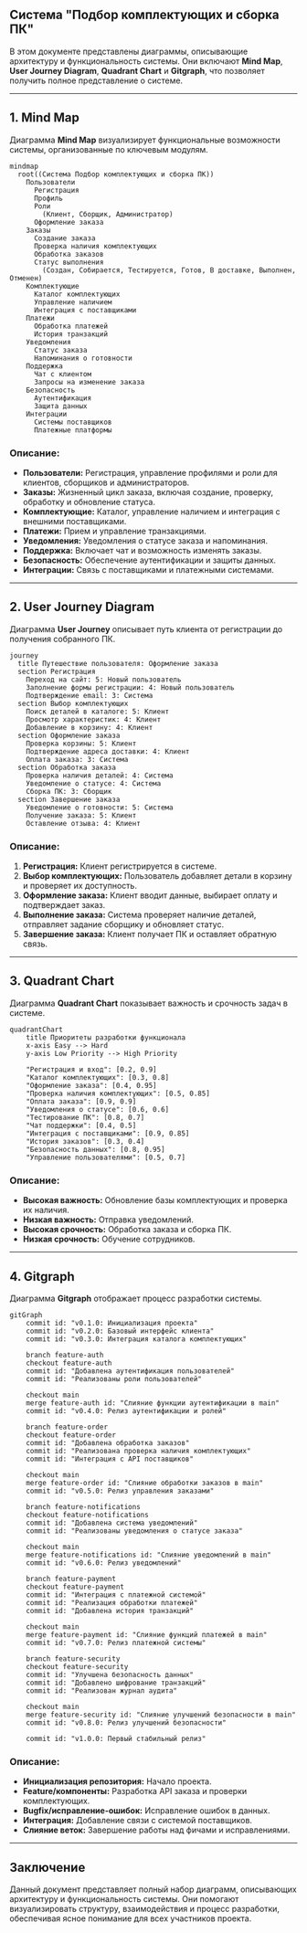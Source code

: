 ## Система "Подбор комплектующих и сборка ПК"

В этом документе представлены диаграммы, описывающие архитектуру и функциональность системы. Они включают **Mind Map**, **User Journey Diagram**, **Quadrant Chart** и **Gitgraph**, что позволяет получить полное представление о системе.

---

## 1. Mind Map

Диаграмма **Mind Map** визуализирует функциональные возможности системы, организованные по ключевым модулям.

```mermaid
mindmap
  root((Система Подбор комплектующих и сборка ПК))
    Пользователи
      Регистрация
      Профиль
      Роли 
        (Клиент, Сборщик, Администратор)
      Оформление заказа
    Заказы
      Создание заказа
      Проверка наличия комплектующих
      Обработка заказов
      Статус выполнения 
        (Создан, Собирается, Тестируется, Готов, В доставке, Выполнен, Отменен)
    Комплектующие
      Каталог комплектующих
      Управление наличием
      Интеграция с поставщиками
    Платежи
      Обработка платежей
      История транзакций
    Уведомления
      Статус заказа
      Напоминания о готовности
    Поддержка
      Чат с клиентом
      Запросы на изменение заказа
    Безопасность
      Аутентификация
      Защита данных
    Интеграции
      Системы поставщиков
      Платежные платформы
```

### Описание:
- **Пользователи:** Регистрация, управление профилями и роли для клиентов, сборщиков и администраторов.
- **Заказы:** Жизненный цикл заказа, включая создание, проверку, обработку и обновление статуса.
- **Комплектующие:** Каталог, управление наличием и интеграция с внешними поставщиками.
- **Платежи:** Прием и управление транзакциями.
- **Уведомления:** Уведомления о статусе заказа и напоминания.
- **Поддержка:** Включает чат и возможность изменять заказы.
- **Безопасность:** Обеспечение аутентификации и защиты данных.
- **Интеграции:** Связь с поставщиками и платежными системами.

---

## 2. User Journey Diagram

Диаграмма **User Journey** описывает путь клиента от регистрации до получения собранного ПК.

```mermaid
journey
  title Путешествие пользователя: Оформление заказа
  section Регистрация
    Переход на сайт: 5: Новый пользователь
    Заполнение формы регистрации: 4: Новый пользователь
    Подтверждение email: 3: Система
  section Выбор комплектующих
    Поиск деталей в каталоге: 5: Клиент
    Просмотр характеристик: 4: Клиент
    Добавление в корзину: 4: Клиент
  section Оформление заказа
    Проверка корзины: 5: Клиент
    Подтверждение адреса доставки: 4: Клиент
    Оплата заказа: 3: Система
  section Обработка заказа
    Проверка наличия деталей: 4: Система
    Уведомление о статусе: 4: Система
    Сборка ПК: 3: Сборщик
  section Завершение заказа
    Уведомление о готовности: 5: Система
    Получение заказа: 5: Клиент
    Оставление отзыва: 4: Клиент
```

### Описание:
1. **Регистрация:** Клиент регистрируется в системе.
2. **Выбор комплектующих:** Пользователь добавляет детали в корзину и проверяет их доступность.
3. **Оформление заказа:** Клиент вводит данные, выбирает оплату и подтверждает заказ.
4. **Выполнение заказа:** Система проверяет наличие деталей, отправляет задание сборщику и обновляет статус.
5. **Завершение заказа:** Клиент получает ПК и оставляет обратную связь.

---

## 3. Quadrant Chart

Диаграмма **Quadrant Chart** показывает важность и срочность задач в системе.

```mermaid
quadrantChart
    title Приоритеты разработки функционала
    x-axis Easy --> Hard
    y-axis Low Priority --> High Priority

    "Регистрация и вход": [0.2, 0.9]
    "Каталог комплектующих": [0.3, 0.8]
    "Оформление заказа": [0.4, 0.95]
    "Проверка наличия комплектующих": [0.5, 0.85]
    "Оплата заказа": [0.9, 0.9]
    "Уведомления о статусе": [0.6, 0.6]
    "Тестирование ПК": [0.8, 0.7]
    "Чат поддержки": [0.4, 0.5]
    "Интеграция с поставщиками": [0.9, 0.85]
    "История заказов": [0.3, 0.4]
    "Безопасность данных": [0.8, 0.95]
    "Управление пользователями": [0.5, 0.7]
```

### Описание:
- **Высокая важность:** Обновление базы комплектующих и проверка их наличия.
- **Низкая важность:** Отправка уведомлений.
- **Высокая срочность:** Обработка заказа и сборка ПК.
- **Низкая срочность:** Обучение сотрудников.

---

## 4. Gitgraph

Диаграмма **Gitgraph** отображает процесс разработки системы.

```mermaid
gitGraph
    commit id: "v0.1.0: Инициализация проекта"
    commit id: "v0.2.0: Базовый интерфейс клиента"
    commit id: "v0.3.0: Интеграция каталога комплектующих"

    branch feature-auth
    checkout feature-auth
    commit id: "Добавлена аутентификация пользователей"
    commit id: "Реализованы роли пользователей"

    checkout main
    merge feature-auth id: "Слияние функции аутентификации в main"
    commit id: "v0.4.0: Релиз аутентификации и ролей"

    branch feature-order
    checkout feature-order
    commit id: "Добавлена обработка заказов"
    commit id: "Реализована проверка наличия комплектующих"
    commit id: "Интеграция с API поставщиков"

    checkout main
    merge feature-order id: "Слияние обработки заказов в main"
    commit id: "v0.5.0: Релиз управления заказами"

    branch feature-notifications
    checkout feature-notifications
    commit id: "Добавлена система уведомлений"
    commit id: "Реализованы уведомления о статусе заказа"

    checkout main
    merge feature-notifications id: "Слияние уведомлений в main"
    commit id: "v0.6.0: Релиз уведомлений"

    branch feature-payment
    checkout feature-payment
    commit id: "Интеграция с платежной системой"
    commit id: "Реализация обработки платежей"
    commit id: "Добавлена история транзакций"

    checkout main
    merge feature-payment id: "Слияние функций платежей в main"
    commit id: "v0.7.0: Релиз платежной системы"

    branch feature-security
    checkout feature-security
    commit id: "Улучшена безопасность данных"
    commit id: "Добавлено шифрование транзакций"
    commit id: "Реализован журнал аудита"

    checkout main
    merge feature-security id: "Слияние улучшений безопасности в main"
    commit id: "v0.8.0: Релиз улучшений безопасности"

    commit id: "v1.0.0: Первый стабильный релиз"
```

### Описание:
- **Инициализация репозитория:** Начало проекта.
- **Feature/компоненты:** Разработка API заказа и проверки комплектующих.
- **Bugfix/исправление-ошибок:** Исправление ошибок в данных.
- **Интеграция:** Добавление связи с системой поставщиков.
- **Слияние веток:** Завершение работы над фичами и исправлениями.

---

## Заключение

Данный документ представляет полный набор диаграмм, описывающих архитектуру и функциональность системы. Они помогают визуализировать структуру, взаимодействия и процесс разработки, обеспечивая ясное понимание для всех участников проекта.
